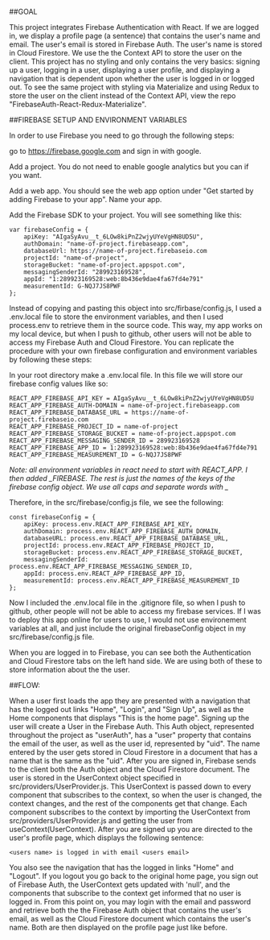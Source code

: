 ##GOAL

This project integrates Firebase Authentication with React. If we are logged in, we display a profile page (a sentence) that contains the user's name and email.  The user's email is stored in Firebase Auth. The user's name is stored in Cloud Firestore.  We use the the Context API to store the user on the client.  This project has no styling and only contains the very basics: signing up a user, logging in a user, displaying a user profile, and displaying a navigation that is dependent upon whether the user is logged in or logged out.   To see the same project with styling via Materialize and using Redux to store the user on the client instead of the Context API, view the repo "FirebaseAuth-React-Redux-Materialize".  

##FIREBASE SETUP AND ENVIRONMENT VARIABLES

In order to use Firebase you need to go through the following steps:

go to https://firebase.google.com and sign in with google.  

Add a project.  You do not need to enable google analytics but you can if you want.  

Add a web app.  You should see the web app option under "Get started by adding Firebase to your app".  Name your app.

Add the Firebase SDK to your project.  You will see something like this:

    var firebaseConfig = {
        apiKey: "AIgaSyAvu__t_6LOw8kiPnZ2wjyUYeVgHN8UD5U",
        authDomain: "name-of-project.firebaseapp.com",
        databaseUrl: https://name-of-project.firebaseio.com
        projectId: "name-of-project",
        storageBucket: "name-of-project.appspot.com",
        messagingSenderId: "289923169528",
        appId: "1:289923169528:web:8b436e9dae4fa67fd4e791"
        measurementId: G-NQJ7JS8PWF
    };

Instead of copying and pasting this object into src/firbase/config.js, I used a .env.local file to store the environment variables, and then I used process.env to retrieve them in the source code.  This way, my app works on my local device, but when I push to github, other users will not be able to access my Firebase Auth and Cloud Firestore.  You can replicate the procedure with your own firebase configuration and environment variables by following these steps:

In your root directory make a .env.local file.  In this file we will store our firebase config values like so:

    REACT_APP_FIREBASE_API_KEY = AIgaSyAvu__t_6LOw8kiPnZ2wjyUYeVgHN8UD5U
    REACT_APP_FIREBASE_AUTH-DOMAIN = name-of-project.firebaseapp.com
    REACT_APP_FIREBASE_DATABASE_URL = https://name-of-project.firebaseio.com
    REACT_APP_FIREBASE_PROJECT_ID = name-of-project
    REACT_APP_FIREBASE_STORAGE_BUCKET = name-of-project.appspot.com
    REACT_APP_FIREBASE_MESSAGING_SENDER_ID = 289923169528
    REACT_APP_FIREBASE_APP_ID = 1:289923169528:web:8b436e9dae4fa67fd4e791
    REACT_APP_FIREBASE_MEASUREMENT_ID = G-NQJ7JS8PWF


*Note: all environment variables in react need to start with REACT_APP.  I then added _FIREBASE.  The rest is just the names of the keys of the firebase config object.  We use all caps and separate words with _*


Therefore, in the src/firebase/config.js file, we see the following:

    const firebaseConfig = {
        apiKey: process.env.REACT_APP_FIREBASE_API_KEY,
        authDomain: process.env.REACT_APP_FIREBASE_AUTH_DOMAIN,
        databaseURL: process.env.REACT_APP_FIREBASE_DATABASE_URL,
        projectId: process.env.REACT_APP_FIREBASE_PROJECT_ID,
        storageBucket: process.env.REACT_APP_FIREBASE_STORAGE_BUCKET,
        messagingSenderId: process.env.REACT_APP_FIREBASE_MESSAGING_SENDER_ID,
        appId: process.env.REACT_APP_FIREBASE_APP_ID,
        measurementId: process.env.REACT_APP_FIREBASE_MEASUREMENT_ID
    };

Now I included the .env.local file in the .gitignore file, so when I push to github, other people will not be able to access my firebase services.  If I was to deploy this app online for users to use, I would not use environement variables at all, and just include the original firebaseConfig object in my src/firebase/config.js file.  

When you are logged in to Firebase, you can see both the Authentication and Cloud Firestore tabs on the left hand side.  We are using both of these to store information about the the user.  

##FLOW:

When a user first loads the app they are presented with a navigation that has the logged out links "Home", "Login", and "Sign Up", as well as the Home components that displays "This is the home page".  Signing up the user will create a User in the Firebase Auth.  This Auth object, represented throughout the project as "userAuth", has a "user" property that contains the email of the user, as well as the user id, represented by "uid".  The name entered by the user gets stored in Cloud Firestore in a document that has a name that is the same as the "uid".  After you are signed in, Firebase sends to the client both the Auth object and the Cloud Firestore document.  The user is stored in the UserContext object specified in src/providers/UserProvider.js.  This UserContext is passed down to every component that subscribes to the context, so when the user is changed, the context changes, and the rest of the components get that change.  Each component subscribes to the context by importing the UserContext from src/providers/UserProvider.js and getting the user from useContext(UserContext).  After you are signed up you are directed to the user's profile page, which displays the following sentence:

    <users name> is logged in with email <users email>

You also see the navigation that has the logged in links "Home" and "Logout".  If you logout you go back to the original home page, you sign out of Firebase Auth, the UserContext gets updated with 'null', and the components that subscribe to the context get informed that no user is logged in.  From this point on, you may login with the email and password and retrieve both the the Firebase Auth object that contains the user's email, as well as the Cloud Firestore document which contains the user's name.  Both are then displayed on the profile page just like before.  
